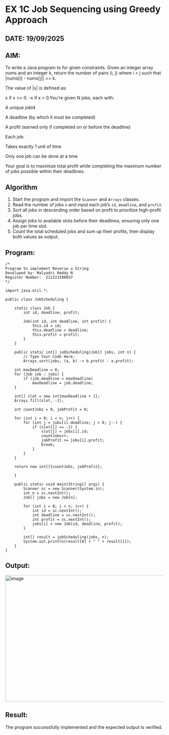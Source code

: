 
# EX 1C Job Sequencing using Greedy Approach
## DATE: 19/09/2025
## AIM:
To write a Java program to for given constraints.
Given an integer array nums and an integer k, return the number of pairs (i, j) where i < j such that |nums[i] - nums[j]| == k.

The value of |x| is defined as:

x if x >= 0.
-x if x < 0.You're given N jobs, each with:

A unique jobId

A deadline (by which it must be completed)

A profit (earned only if completed on or before the deadline)

Each job:

Takes exactly 1 unit of time

Only one job can be done at a time

Your goal is to maximize total profit while completing the maximum number of jobs possible within their deadlines.

## Algorithm

1. Start the program and import the `Scanner` and `Arrays` classes.
2. Read the number of jobs `n` and input each job’s `id`, `deadline`, and `profit`.
3. Sort all jobs in descending order based on profit to prioritize high-profit jobs.
4. Assign jobs to available slots before their deadlines, ensuring only one job per time slot.
5. Count the total scheduled jobs and sum up their profits, then display both values as output.
 

## Program:
```
/*
Program to implement Reverse a String
Developed by: Malyadri Reddy N
Register Number:  212223100037
*/

import java.util.*;

public class JobScheduling {

    static class Job {
        int id, deadline, profit;

        Job(int id, int deadline, int profit) {
            this.id = id;
            this.deadline = deadline;
            this.profit = profit;
        }
    }

    public static int[] jobScheduling(Job[] jobs, int n) {
        // Type Your Code Here.
        Arrays.sort(jobs, (a, b) -> b.profit - a.profit);

    int maxDeadline = 0;
    for (Job job : jobs) {
        if (job.deadline > maxDeadline)
            maxDeadline = job.deadline;
    }

    int[] slot = new int[maxDeadline + 1];
    Arrays.fill(slot, -1);

    int countJobs = 0, jobProfit = 0;

    for (int i = 0; i < n; i++) {
        for (int j = jobs[i].deadline; j > 0; j--) {
            if (slot[j] == -1) {
                slot[j] = jobs[i].id;
                countJobs++;
                jobProfit += jobs[i].profit;
                break;
            }
        }
    }

    return new int[]{countJobs, jobProfit};
        
    }

    public static void main(String[] args) {
        Scanner sc = new Scanner(System.in);
        int n = sc.nextInt();
        Job[] jobs = new Job[n];

        for (int i = 0; i < n; i++) {
            int id = sc.nextInt();
            int deadline = sc.nextInt();
            int profit = sc.nextInt();
            jobs[i] = new Job(id, deadline, profit);
        }

        int[] result = jobScheduling(jobs, n);
        System.out.println(result[0] + " " + result[1]);
    }
}

```

## Output:
<img width="563" height="403" alt="image" src="https://github.com/user-attachments/assets/b4254006-7acc-4300-92b5-7903a852dda6" />



## Result:
The program successfully implemented and the expected output is verified.
